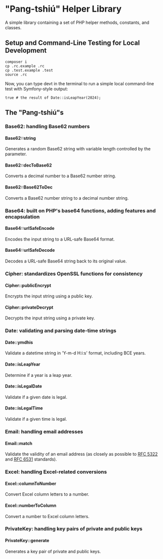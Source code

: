 # "Pang-tshiú" Helper Library

A simple library containing a set of PHP helper methods, constants, and classes.

## Setup and Command-Line Testing for Local Development

```shell
composer i
cp .rc.example .rc
cp .test.example .test
source .rc
```

Now, you can type devt in the terminal to run a simple local command-line test with Symfony-style output:
```shell
true # the result of Date::isLeapYear(2024);
```

## The "Pang-tshiú"s

### Base62: handling Base62 numbers

#### Base62::string

Generates a random Base62 string with variable length controlled by the parameter.

#### Base62::decToBase62

Converts a decimal number to a Base62 number string.

#### Base62::Base62ToDec

Converts a Base62 number string to a decimal number string.

### Base64: built on PHP's base64 functions, adding features and encapsulation

#### Base64::urlSafeEncode

Encodes the input string to a URL-safe Base64 format.

#### Base64::urlSafeDecode

Decodes a URL-safe Base64 string back to its original value.

### Cipher: standardizes OpenSSL functions for consistency

#### Cipher::publicEncrypt

Encrypts the input string using a public key.

#### Cipher::privateDecrypt

Decrypts the input string using a private key.

### Date: validating and parsing date-time strings

#### Date::ymdhis

Validate a datetime string in 'Y-m-d H:i:s' format, including BCE years.

#### Date::isLeapYear

Determine if a year is a leap year.

#### Date::isLegalDate

Validate if a given date is legal.

#### Date::isLegalTime

Validate if a given time is legal.

### Email: handling email addresses

#### Email::match

Validate the validity of an email address (as closely as possible to [RFC 5322](https://datatracker.ietf.org/doc/html/rfc5322) and [RFC 6531](https://datatracker.ietf.org/doc/html/rfc6531) standards).

### Excel: handling Excel-related conversions

#### Excel::columnToNumber

Convert Excel column letters to a number.

#### Excel::numberToColumn

Convert a number to Excel column letters.

### PrivateKey: handling key pairs of private and public keys

#### PrivateKey::generate

Generates a key pair of private and public keys.
